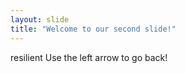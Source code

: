 ```yaml
---
layout: slide
title: "Welcome to our second slide!"
---
```

resilient
Use the left arrow to go back!
